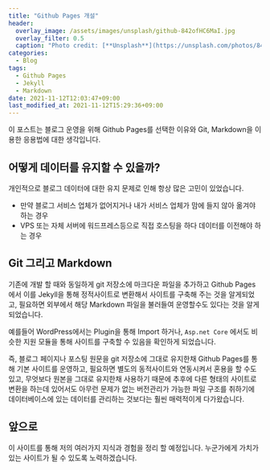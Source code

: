 ```yaml
---
title: "Github Pages 개설"
header:
  overlay_image: /assets/images/unsplash/github-842ofHC6MaI.jpg
  overlay_filter: 0.5
  caption: "Photo credit: [**Unsplash**](https://unsplash.com/photos/842ofHC6MaI)"
categories:
  - Blog
tags:
  - Github Pages
  - Jekyll
  - Markdown
date: 2021-11-12T12:03:47+09:00
last_modified_at: 2021-11-12T15:29:36+09:00
---
```


이 포스트는 블로그 운영을 위해 Github Pages를 선택한 이유와 Git, Markdown을 이용한 응용법에 대한 생각입니다.

## 어떻게 데이터를 유지할 수 있을까?

개인적으로 블로그 데이터에 대한 유지 문제로 인해 항상 많은 고민이 있었습니다.

* 만약 블로그 서비스 업체가 없어지거나 내가 서비스 업체가 맘에 들지 않아 옮겨야 하는 경우
* VPS 또는 자체 서버에 워드프레스등으로 직접 호스팅을 하다 데이터를 이전해야 하는 경우

## Git 그리고 Markdown

기존에 개발 할 때와 동일하게 git 저장소에 마크다운 파일을 추가하고 Github Pages에서 이를 Jekyll을 통해 정적사이트로 변환해서 사이트를 구축해 주는 것을 알게되었고, 필요하면 외부에서 해당 Markdown 파일을 불러들여 운영할수도 있다는 것을 알게되었습니다.

예를들어 WordPress에서는 Plugin을 통해 Import 하거나, `Asp.net Core` 에서도 비슷한 지원 모듈을 통해 사이트를 구축할 수 있음을 확인하게 되었습니다.

즉, 블로그 페이지나 포스팅 원문을 git 저장소에 그대로 유지한채 Github Pages를 통해 기본 사이트를 운영하고, 필요하면 별도의 동적사이트와 연동시켜서 혼용을 할 수도 있고, 무엇보다 원본을 그대로 유지한채 사용하기 때문에 추후에 다른 형태의 사이트로 변환을 하는데 있어서도 아무런 문제가 없는 버전관리가 가능한 파일 구조를 취하기에 데이터베이스에 있는 데이터를 관리하는 것보다는 훨씬 매력적이게 다가왔습니다.

## 앞으로

이 사이트를 통해 저의 여러가지 지식과 경험을 정리 할 예정입니다. 누군가에게 가치가 있는 사이트가 될 수 있도록 노력하겠습니다.